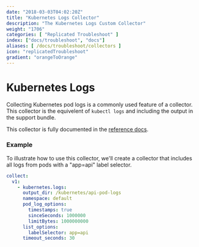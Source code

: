 ```yaml
---
date: "2018-03-03T04:02:20Z"
title: "Kubernetes Logs Collector"
description: "The Kubernetes Logs Custom Collector"
weight: "1706"
categories: [ "Replicated Troubleshoot" ]
index: ["docs/troubleshoot", "docs"]
aliases: [ /docs/troubleshoot/collectors ]
icon: "replicatedTroubleshoot"
gradient: "orangeToOrange"
---
```


# Kubernetes Logs

Collecting Kubernetes pod logs is a commonly used feature of a collector. This collector is the equivelent of `kubectl logs` and including the output in the support bundle.

This collector is fully documented in the [reference docs](/api/support-bundle-yaml-specs/kubernetes-logs/).

### Example

To illustrate how to use this collector, we'll create a collector that includes all logs from pods with a "app=api" label selector.

```yaml
collect:
  v1:
    - kubernetes.logs:
      output_dir: /kubernetes/api-pod-logs
      namespace: default
      pod_log_options:
        timestamps: true
        sinceSeconds: 1000000
        limitBytes: 1000000000
      list_options:
        labelSelector: app=api
      timeout_seconds: 30
```


